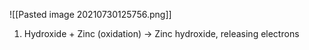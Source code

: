 ![[Pasted image 20210730125756.png]]

1) Hydroxide + Zinc (oxidation) -> Zinc hydroxide, releasing electrons